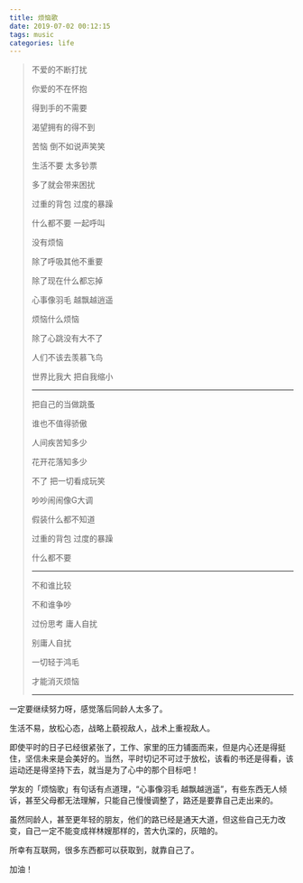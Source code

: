 ```yaml
---
title: 烦恼歌
date: 2019-07-02 00:12:15
tags: music
categories: life
---
```


>不爱的不断打扰
>
>你爱的不在怀抱
>
>得到手的不需要
>
>渴望拥有的得不到
>
>苦恼 倒不如说声笑笑
>
>生活不要 太多钞票
>
>多了就会带来困扰
>
>过重的背包 过度的暴躁
>
>什么都不要 一起呼叫
>
>没有烦恼
>
>除了呼吸其他不重要
>
>除了现在什么都忘掉
>
>心事像羽毛 越飘越逍遥
>
>烦恼什么烦恼
>
>除了心跳没有大不了
>
>人们不该去羡慕飞鸟
>
>世界比我大 把自我缩小
>
>---
>
>把自己的当做跳蚤
>
>谁也不值得骄傲
>
>人间疾苦知多少
>
>花开花落知多少
>
>不了 把一切看成玩笑
>
>吵吵闹闹像G大调
>
>假装什么都不知道
>
>过重的背包 过度的暴躁
>
>什么都不要
>
>---
>
>不和谁比较
>
>不和谁争吵
>
>过份思考 庸人自扰
>
>别庸人自扰
>
>一切轻于鸿毛
>
>才能消灭烦恼
>
>---

一定要继续努力呀，感觉落后同龄人太多了。

生活不易，放松心态，战略上藐视敌人，战术上重视敌人。

即使平时的日子已经很紧张了，工作、家里的压力铺面而来，但是内心还是得挺住，坚信未来是会美好的。当然，平时切记不可过于放松，该看的书还是得看，该运动还是得坚持下去，就当是为了心中的那个目标吧！

学友的「烦恼歌」有句话有点道理，“心事像羽毛 越飘越逍遥”，有些东西无人倾诉，甚至父母都无法理解，只能自己慢慢调整了，路还是要靠自己走出来的。

虽然同龄人，甚至更年轻的朋友，他们的路已经是通天大道，但这些自己无力改变，自己一定不能变成祥林嫂那样的，苦大仇深的，灰暗的。

所幸有互联网，很多东西都可以获取到，就靠自己了。

加油！
